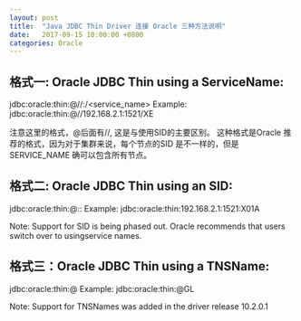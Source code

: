 ```yaml
---
layout: post
title:  "Java JDBC Thin Driver 连接 Oracle 三种方法说明"
date:   2017-09-15 10:00:00 +0800
categories: Oracle
---
```


## 格式一:  Oracle JDBC Thin using a ServiceName: 

jdbc:oracle:thin:@//<host>:<port>/<service_name> 
Example: jdbc:oracle:thin:@//192.168.2.1:1521/XE

注意这里的格式，@后面有//, 这是与使用SID的主要区别。
这种格式是Oracle 推荐的格式，因为对于集群来说，每个节点的SID 是不一样的，但是SERVICE_NAME 确可以包含所有节点。

 
## 格式二: Oracle JDBC Thin using an SID: 
jdbc:oracle:thin:@<host>:<port>:<SID> 
Example: jdbc:oracle:thin:192.168.2.1:1521:X01A 

Note: Support for SID is being phased out. Oracle recommends that users switch over to usingservice names.


 
## 格式三：Oracle JDBC Thin using a TNSName: 

jdbc:oracle:thin:@<TNSName> 
Example: jdbc:oracle:thin:@GL 

Note: 
Support for TNSNames was added in the driver release 10.2.0.1
